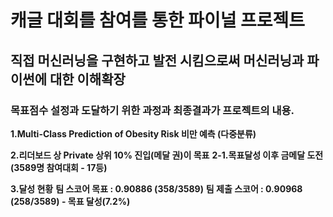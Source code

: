 # 캐글 대회를 참여를 통한 파이널 프로젝트

## 직접 머신러닝을 구현하고 발전 시킴으로써 머신러닝과 파이썬에 대한 이해확장

### 목표점수 설정과 도달하기 위한 과정과 최종결과가 프로젝트의 내용.

<b> 1.Multi-Class Prediction of Obesity Risk 비만 예측 (다중분류)</b>

<b> 2.리더보드 상 Private 상위 10% 진입(메달 권)이 목표</b>
<b> 2-1.목표달성 이후 금메달 도전 (3589명 참여대회 - 17등) </b>

<b> 3.달성 현황</b>
<b> 팀 스코어 목표 : 0.90886 (358/3589)</b>
<b> 팀 제출 스코어 : 0.90968 (258/3589) - 목표 달성(7.2%)</b>
